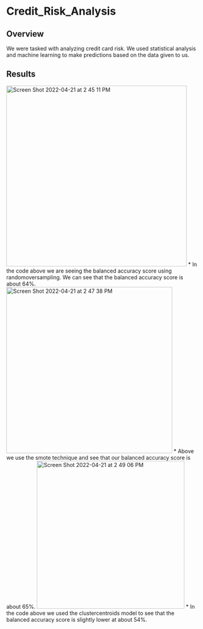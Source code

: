# Credit_Risk_Analysis
## Overview
We were tasked with analyzing credit card risk. We used statistical analysis and machine learning to make predictions based on the data given to us. 

## Results
<img width="473" alt="Screen Shot 2022-04-21 at 2 45 11 PM" src="https://user-images.githubusercontent.com/95194554/164540706-410792fc-eea3-4217-9693-15208764126a.png">
* In the code above we are seeing the balanced accuracy score using randomoversampling. We can see that the balanced accuracy score is about 64%.

<img width="435" alt="Screen Shot 2022-04-21 at 2 47 38 PM" src="https://user-images.githubusercontent.com/95194554/164541092-4c0a0ca1-a8d5-47a7-beed-938aa3a0856f.png">
* Above we use the smote technique and see that our balanced accuracy score is about 65%.

<img width="387" alt="Screen Shot 2022-04-21 at 2 49 06 PM" src="https://user-images.githubusercontent.com/95194554/164541283-9505de3a-6bb4-42f7-8b30-2ba43b62e22f.png">
* In the code above we used the clustercentroids model to see that the balanced accuracy score is slightly lower at about 54%.
